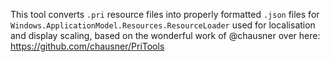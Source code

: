 This tool converts `.pri` resource files into properly formatted `.json` files for `Windows.ApplicationModel.Resources.ResourceLoader` used for localisation and display scaling, based on the wonderful work of @chausner over here: https://github.com/chausner/PriTools